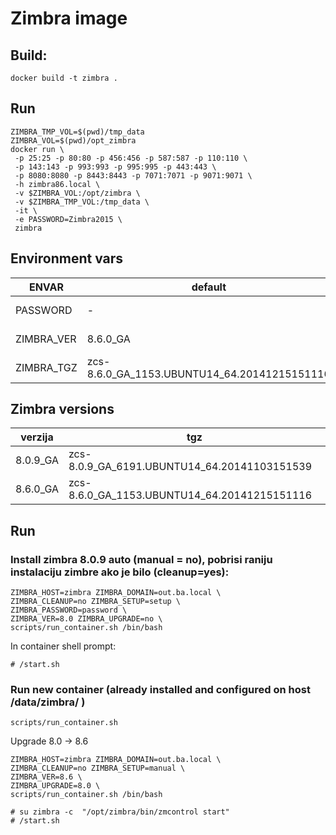 # Zimbra image

## Build:

    docker build -t zimbra .

##  Run

    ZIMBRA_TMP_VOL=$(pwd)/tmp_data
    ZIMBRA_VOL=$(pwd)/opt_zimbra
    docker run \
     -p 25:25 -p 80:80 -p 456:456 -p 587:587 -p 110:110 \
     -p 143:143 -p 993:993 -p 995:995 -p 443:443 \
     -p 8080:8080 -p 8443:8443 -p 7071:7071 -p 9071:9071 \
     -h zimbra86.local \
     -v $ZIMBRA_VOL:/opt/zimbra \
     -v $ZIMBRA_TMP_VOL:/tmp_data \
     -it \
     -e PASSWORD=Zimbra2015 \
     zimbra

##  Environment vars

| ENVAR | default | description |
| ----- | ------- | ------------ |
| PASSWORD | - | admin password |
| ZIMBRA_VER | 8.6.0_GA | zimbra version |
| ZIMBRA_TGZ | zcs-8.6.0_GA_1153.UBUNTU14_64.20141215151116 |

## Zimbra versions

| verzija| tgz |
| ------ | ----|
| 8.0.9_GA | zcs-8.0.9_GA_6191.UBUNTU14_64.20141103151539 |
| 8.6.0_GA | zcs-8.6.0_GA_1153.UBUNTU14_64.20141215151116 |


## Run

### Install zimbra 8.0.9 auto (manual = no), pobrisi raniju instalaciju zimbre ako je bilo (cleanup=yes):

    ZIMBRA_HOST=zimbra ZIMBRA_DOMAIN=out.ba.local \
    ZIMBRA_CLEANUP=no ZIMBRA_SETUP=setup \
    ZIMBRA_PASSWORD=password \
    ZIMBRA_VER=8.0 ZIMBRA_UPGRADE=no \
    scripts/run_container.sh /bin/bash

In container shell prompt:

    # /start.sh


### Run new container (already installed and configured on host /data/zimbra/ )

    scripts/run_container.sh


Upgrade 8.0 -> 8.6

    ZIMBRA_HOST=zimbra ZIMBRA_DOMAIN=out.ba.local \
    ZIMBRA_CLEANUP=no ZIMBRA_SETUP=manual \
    ZIMBRA_VER=8.6 \
    ZIMBRA_UPGRADE=8.0 \
    scripts/run_container.sh /bin/bash
    
    # su zimbra -c  "/opt/zimbra/bin/zmcontrol start"
    # /start.sh
